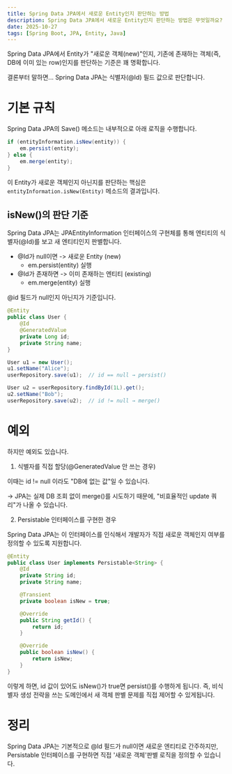 ```yaml
---
title: Spring Data JPA에서 새로운 Entity인지 판단하는 방법
description: Spring Data JPA에서 새로운 Entity인지 판단하는 방법은 무엇일까요?
date: 2025-10-27
tags: [Spring Boot, JPA, Entity, Java]
---
```


Spring Data JPA에서 Entity가 "새로운 객체(new)"인지, 기존에 존재하는 객체(즉, DB에 이미 있는 row)인지를 판단하는 기준은 꽤 명확합니다.

결론부터 말하면... Spring Data JPA는 식별자(@Id) 필드 값으로 판단합니다.

# 기본 규칙

Spring Data JPA의 Save() 메소드는 내부적으로 아래 로직을 수행합니다.

```java
if (entityInformation.isNew(entity)) {
    em.persist(entity);
} else {
    em.merge(entity);
}
```

이 Entity가 새로운 객체인지 아닌지를 판단하는 핵심은 `entityInformation.isNew(Entity)` 메소드의 결과입니다.

## isNew()의 판단 기준

Spring Data JPA는 JPAEntityInformation 인터페이스의 구현체를 통해 엔티티의 식별자(@Id)를 보고 새 엔티티인지 판별합니다.

- @Id가 null이면 -> 새로운 Entity (new)
  - em.persist(entity) 실행
- @Id가 존재하면 -> 이미 존재하는 엔티티 (existing)
  - em.merge(entity) 실행

@id 필드가 null인지 아닌지가 기준입니다.

```java
@Entity
public class User {
    @Id
    @GeneratedValue
    private Long id;
    private String name;
}
```

```java
User u1 = new User();
u1.setName("Alice");
userRepository.save(u1);  // id == null → persist()

User u2 = userRepository.findById(1L).get();
u2.setName("Bob");
userRepository.save(u2);  // id != null → merge()
```

# 예외

하지만 예외도 있습니다.

1. 식별자를 직접 할당(@GeneratedValue 안 쓰는 경우)

이때는 id != null 이라도 "DB에 없는 값"일 수 있습니다.

-> JPA는 실제 DB 조회 없이 merge()를 시도하기 때문에, "비효율적인 update 쿼리"가 나올 수 있습니다.

2. Persistable 인터페이스를 구현한 경우

Spring Data JPA는 이 인터페이스를 인식해서 개발자가 직접 새로운 객체인지 여부를 정의할 수 있도록 지원합니다.

```java
@Entity
public class User implements Persistable<String> {
    @Id
    private String id;
    private String name;

    @Transient
    private boolean isNew = true;

    @Override
    public String getId() {
        return id;
    }

    @Override
    public boolean isNew() {
        return isNew;
    }
}
```

이렇게 하면, id 값이 있어도 isNew()가 true면 persist()를 수행하게 됩니다.
즉, 비식별자 생성 전략을 쓰는 도메인에서 새 객체 판별 문제를 직접 제어할 수 있게됩니다.

# 정리

Spring Data JPA는 기본적으로 @Id 필드가 null이면 새로운 엔티티로 간주하지만, Persistable 인터페이스를 구현하면 직접 '새로운 객체'판별 로직을 정의할 수 있습니다.
